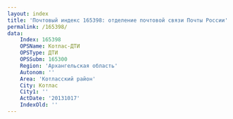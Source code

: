 ```yaml
---
layout: index
title: 'Почтовый индекс 165398: отделение почтовой связи Почты России'
permalink: /165398/
data:
    Index: 165398
    OPSName: Котлас-ДТИ
    OPSType: ДТИ
    OPSSubm: 165300
    Region: 'Архангельская область'
    Autonom: ''
    Area: 'Котласский район'
    City: Котлас
    City1: ''
    ActDate: '20131017'
    IndexOld: ''
---
```


